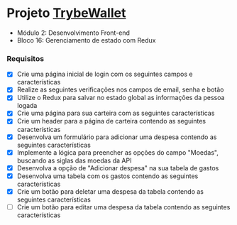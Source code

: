 # Projeto [TrybeWallet](https://github.com/tryber/sd-012-project-trybewallet/pull/19)
  - Módulo 2: Desenvolvimento Front-end
  - Bloco 16: Gerenciamento de estado com Redux
### Requisitos
- [x] Crie uma página inicial de login com os seguintes campos e características
- [x] Realize as seguintes verificações nos campos de email, senha e botão
- [x] Utilize o Redux para salvar no estado global as informações da pessoa logada
- [x] Crie uma página para sua carteira com as seguintes características
- [x] Crie um header para a página de carteira contendo as seguintes características
- [x] Desenvolva um formulário para adicionar uma despesa contendo as seguintes características
- [x] Implemente a lógica para preencher as opções do campo "Moedas", buscando as siglas das moedas da API
- [x] Desenvolva a opção de "Adicionar despesa" na sua tabela de gastos
- [x] Desenvolva uma tabela com os gastos contendo as seguintes características
- [x] Crie um botão para deletar uma despesa da tabela contendo as seguintes características
- [ ] Crie um botão para editar uma despesa da tabela contendo as seguintes características
